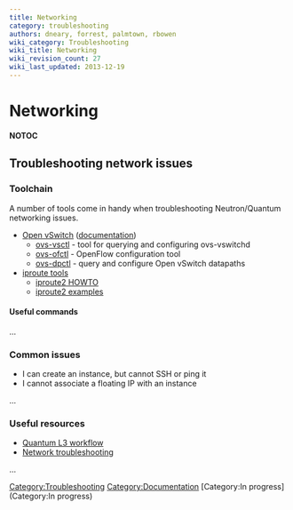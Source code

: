 ```yaml
---
title: Networking
category: troubleshooting
authors: dneary, forrest, palmtown, rbowen
wiki_category: Troubleshooting
wiki_title: Networking
wiki_revision_count: 27
wiki_last_updated: 2013-12-19
---
```


# Networking

__NOTOC__

## Troubleshooting network issues

### Toolchain

A number of tools come in handy when troubleshooting Neutron/Quantum networking issues.

*   [Open vSwitch](//openvswitch.org/) ([documentation](http://openvswitch.org/support/))
    -   [ovs-vsctl](//openvswitch.org/cgi-bin/ovsman.cgi?page=utilities%2Fovs-vsctl.8) - tool for querying and configuring ovs-vswitchd
    -   [ovs-ofctl](//openvswitch.org/cgi-bin/ovsman.cgi?page=utilities%2Fovs-ofctl.8) - OpenFlow configuration tool
    -   [ovs-dpctl](//openvswitch.org/cgi-bin/ovsman.cgi?page=utilities%2Fovs-vsctl.8) - query and configure Open vSwitch datapaths
*   [iproute tools](//www.linuxfoundation.org/collaborate/workgroups/networking/iproute2)
    -   [iproute2 HOWTO](//www.policyrouting.org/iproute2.doc.html)
    -   [iproute2 examples](//www.linuxfoundation.org/collaborate/workgroups/networking/iproute2_examples)

#### Useful commands

...

### Common issues

*   I can create an instance, but cannot SSH or ping it
*   I cannot associate a floating IP with an instance

...

### Useful resources

*   [Quantum L3 workflow](//docs.openstack.org/trunk/openstack-network/admin/content/l3_workflow.html)
*   [Network troubleshooting](//docs.openstack.org/trunk/openstack-ops/content/network_troubleshooting.html)

...

<Category:Troubleshooting> <Category:Documentation> [Category:In progress](Category:In progress)
